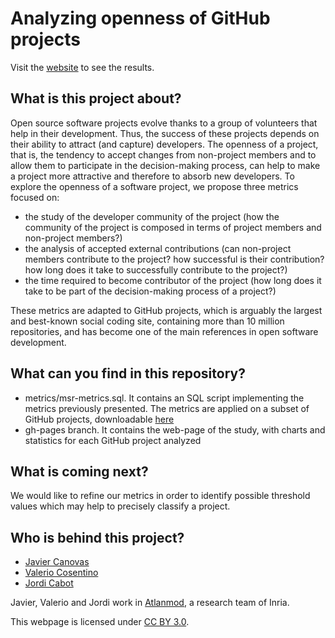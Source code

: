 Analyzing openness of GitHub projects
===============

Visit the [website](http://atlanmod.github.io/openness) to see the results.

What is this project about?
---------------------------

Open source software projects evolve thanks to a group of volunteers that help in their development. Thus, the success of these projects depends on their ability to attract (and capture) developers. The openness of a project, that is, the tendency to accept changes from non-project members and to allow them to participate in the decision-making process,
can help to make a project more attractive and therefore to absorb new developers. To explore the openness of a software project, we propose three metrics focused on:

* the study of the developer community of the project (how the community of the project is composed in terms of project members and non-project members?)
* the analysis of accepted external contributions (can non-project members contribute to the project? how successful is their contribution? how long does it take to successfully contribute to the project?)
* the time required to become contributor of the project (how long does it take to be part of the decision-making process of a project?)

These metrics are adapted to GitHub projects, which is arguably the largest and best-known social coding site, containing more than 10 million repositories, and has become one of the main references in open software development.


What can you find in this repository?
-------------------------------------

* metrics/msr-metrics.sql. It contains an SQL script implementing the metrics previously presented. The metrics are applied on a subset of GitHub projects, downloadable [here](http://ghtorrent.org/msr14.html)
* gh-pages branch. It contains the web-page of the study, with charts and statistics for each GitHub project analyzed

What is coming next?
--------------------
We would like to refine our metrics in order to identify possible threshold values which may help to precisely classify a project. 

Who is behind this project?
---------------------------
* [Javier Canovas](http://github.com/jlcanovas/ "Javier Canovas")
* [Valerio Cosentino](https://github.com/valeriocos/ "Valerio Cosentino")
* [Jordi Cabot](http://github.com/jcabot/ "Jordi Cabot")

Javier, Valerio and Jordi work in [Atlanmod](http://www.emn.fr/z-info/atlanmod), a research team of Inria.

This webpage is licensed under [CC BY 3.0](https://creativecommons.org/licenses/by/3.0 "CC BY 3.0").
